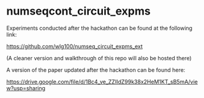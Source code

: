 # numseqcont_circuit_expms

Experiments conducted after the hackathon can be found at the following link:

https://github.com/wlg100/numseq_circuit_expms_ext

(A cleaner version and walkthrough of this repo will also be hosted there)

A version of the paper updated after the hackathon can be found here:

https://drive.google.com/file/d/1Bc4_ve_ZZIIdZ99k38x2HeM1KT_sB5mA/view?usp=sharing
